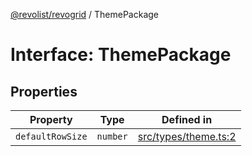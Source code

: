 [@revolist/revogrid](README.md) / ThemePackage

# Interface: ThemePackage

## Properties

| Property | Type | Defined in |
| ------ | ------ | ------ |
| `defaultRowSize` | `number` | [src/types/theme.ts:2](https://github.com/revolist/revogrid/blob/786bfc578aeb724125d022c69d878eb830c54a23/src/types/theme.ts#L2) |
